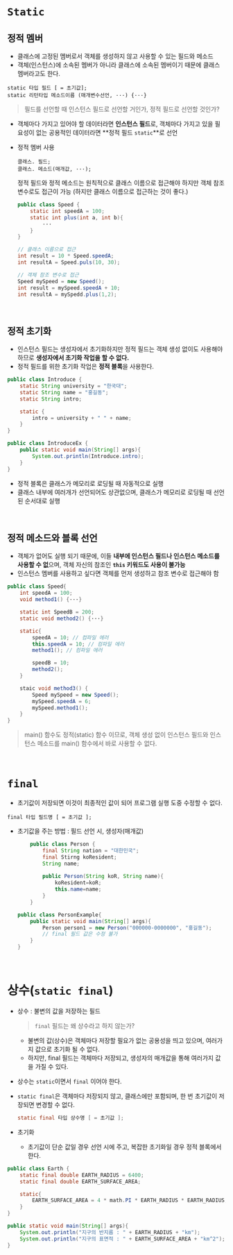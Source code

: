# ```Static```

## 정적 멤버
- 클래스에 고정된 멤버로서 객체를 생성하지 않고 사용할 수 있는 필드와 메소드
- 객체(인스턴스)에 소속된 멤버가 아니라 클래스에 소속된 멤버이기 때문에 클래스 멤버라고도 한다.
```
static 타입 필드 [ = 초기값];
static 리턴타입 메소드이름 (매개변수선언, ···) {···}
```
> 필드를 선언할 때 인스턴스 필드로 선언할 거인가, 정적 필드로 선언할 것인가?
- 객체마다 가지고 있어야 할 데이터라면 **인스턴스 필드**로, 객체마다 가지고 있을 필요성이 없는 공용적인 데이터라면 **정적 필드 ```static```**로 선언
- 정적 멤버 사용
    ```
    클래스. 필드;
    클래스. 메소드(매개값, ···);
    ```
    정적 필드와 정적 메소드는 원칙적으로 클래스 이름으로 접근해야 하지만 객체 참조 변수로도 접근이 가능 (하지만 클래스 이름으로 접근하는 것이 좋다.)

    ```java
    public class Speed {
        static int speedA = 100;
        static int plus(int a, int b){
            ···
        }
    }
    ```
    ```java
    // 클래스 이름으로 접근
    int result = 10 * Speed.speedA;
    int resultA = Speed.puls(10, 30); 

    // 객체 참조 변수로 접근
    Speed mySpeed = new Speed();
    int result = mySpeed.speedA + 10;
    int resultA = mySpedd.plus(1,2);    
    ```

<br>

## 정적 초기화
- 인스턴스 필드는 생성자에서 초기화하지만 정적 필드는 객체 생성 없이도 사용해야 하므로 **생성자에서 초기화 작업을 할 수 없다.**
- 정적 필드를 위한 초기화 작업은 **정적 블록**을 사용한다.
```java
public class Introduce {
    static String university = "한국대";
    static String name = "홍길동";
    static String intro;

    static {
        intro = university + " " + name;
    }
}

public class IntroduceEx {
    public static void main(String[] args){
        System.out.println(Introduce.intro);
    }
}
```
- 정적 블록은 클래스가 메모리로 로딩될 때 자동적으로 실행
- 클래스 내부에 여러개가 선언되어도 상관없으며, 클래스가 메모리로 로딩될 때 선언된 순서대로 실행

<br>

## 정적 메소드와 블록 선언
- 객체가 없어도 실행 되기 때문에, 이들 **내부에 인스턴스 필드나 인스턴스 메소드를 사용할 수 없**으며, 객체 자신의 참조인 **```this``` 키워드도 사용이 불가능**
- 인스턴스 멤버를 사용하고 싶다면 객체를 먼저 생성하고 참조 변수로 접근해야 함

```java
public class Speed{
    int speedA = 100;
    void method1() {···}

    static int SpeedB = 200;
    static void method2() {···}

    static{
        speedA = 10; // 컴파일 에러
        this.speedA = 10; // 컴파일 에러
        method1(); // 컴파일 에러

        speedB = 10;
        method2();
    }

    staic void method3() {
        Speed mySpeed = new Speed();
        mySpeed.speedA = 6;
        mySpeed.method1();
    }
}
```

> main() 함수도 정적(static) 함수 이므로, 객체 생성 없이 인스턴스 필드와 인스턴스 메소드를 main() 함수에서 바로 사용할 수 없다.

<br>

# ```final```
- 초기값이 저장되면 이것이 최종적인 값이 되어 프로그램 실행 도중 수정할 수 없다.
```
final 타입 필드명 [ = 초기값 ];
```
- 초기값을 주는 방법 : 필드 선언 시, 생성자(매개값)
    ```java
        public class Person {
            final String nation = "대한민국";
            final Stirng koResident;
            String name;
            
            public Person(String koR, String name){
                koResident=koR;
                this.name=name;
            }
        }
    ```
    ```java
    public class PersonExample{
        public static void main(String[] args){
            Person person1 = new Person("000000-0000000", "홍길동");
            // final 필드 값은 수정 불가
        }
    }
    ```

<br>

# 상수(```static final```)
- 상수 : 불변의 값을 저장하는 필드

    > ```final``` 필드는 왜 상수라고 하지 않는가?

    - 불변의 값(상수)은 객체마다 저장할 필요가 없는 공용성을 띄고 있으며, 여러가지 값으로 초기화 될 수 없다.
    - 하지만, final 필드는 객체마다 저장되고, 생성자의 매개값을 통해 여러가지 값을 가질 수 있다.
- 상수는 ```static```이면서 ```final``` 이어야 한다.
- ```static final```은 객체마다 저장되지 않고, 클래스에만 포함되며, 한 번 초기값이 저장되면 변경할 수 없다. 
    ```java
    static final 타입 상수명 [ = 초기값 ];
    ```

- 초기화
    - 초기값이 단순 값일 경우 선언 시에 주고, 복잡한 초기화일 경우 정적 블록에서 한다.

```java
public class Earth {
    static final double EARTH_RADIUS = 6400;
    static final double EARTH_SURFACE_AREA;

    static{
        EARTH_SURFACE_AREA = 4 * math.PI * EARTH_RADIUS * EARTH_RADIUS;
    }
}
```
```java
public static void main(String[] args){
    System.out.println("지구의 반지름 : " + EARTH_RADIUS + "km");
    System.out.println("지구의 표면적 : " + EARTH_SURFACE_AREA + "km^2");
}
```
    